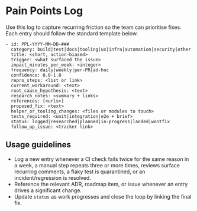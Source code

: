 # Pain Points Log

Use this log to capture recurring friction so the team can prioritise fixes.
Each entry should follow the standard template below.

```text
- id: PPL-YYYY-MM-DD-###
  category: build|test|docs|tooling|ux|infra|automation|security|other
  title: <short, action-biased>
  trigger: <what surfaced the issue>
  impact_minutes_per_week: <integer>
  frequency: daily|weekly|per-PR|ad-hoc
  confidence: 0.0-1.0
  repro_steps: <list or link>
  current_workaround: <text>
  root_cause_hypothesis: <text>
  research_notes: <summary + links>
  references: [<urls>]
  proposed_fix: <text>
  helper_or_tooling_changes: <files or modules to touch>
  tests_required: <unit|integration|e2e + brief>
  status: logged|researched|planned|in-progress|landed|wontfix
  follow_up_issue: <tracker link>
```

## Usage guidelines

- Log a new entry whenever a CI check fails twice for the same reason in a
  week, a manual step repeats three or more times, reviews surface recurring
  comments, a flaky test is quarantined, or an incident/regression is resolved.
- Reference the relevant ADR, roadmap item, or issue whenever an entry drives a
  significant change.
- Update `status` as work progresses and close the loop by linking the final fix.
